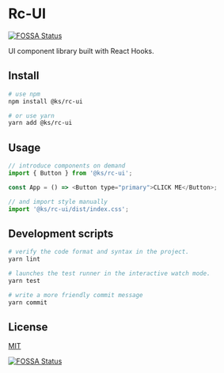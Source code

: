 # Rc-UI
[![FOSSA Status](https://app.fossa.com/api/projects/git%2Bgithub.com%2Fkisstar%2Frc-ui.svg?type=shield)](https://app.fossa.com/projects/git%2Bgithub.com%2Fkisstar%2Frc-ui?ref=badge_shield)


UI component library built with React Hooks.

## Install

```bash
# use npm
npm install @ks/rc-ui

# or use yarn
yarn add @ks/rc-ui
```

## Usage

```js
// introduce components on demand
import { Button } from '@ks/rc-ui';

const App = () => <Button type="primary">CLICK ME</Button>;

// and import style manually
import '@ks/rc-ui/dist/index.css';
```

## Development scripts

```bash
# verify the code format and syntax in the project.
yarn lint

# launches the test runner in the interactive watch mode.
yarn test

# write a more friendly commit message
yarn commit
```

## License

[MIT](https://github.com/storybookjs/storybook/blob/master/LICENSE)


[![FOSSA Status](https://app.fossa.com/api/projects/git%2Bgithub.com%2Fkisstar%2Frc-ui.svg?type=large)](https://app.fossa.com/projects/git%2Bgithub.com%2Fkisstar%2Frc-ui?ref=badge_large)